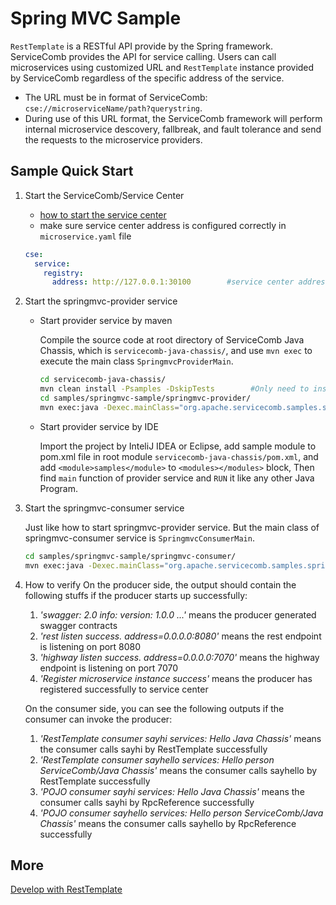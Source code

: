 # Spring MVC Sample

`RestTemplate` is a RESTful API provide by the Spring framework. ServiceComb provides the API for service calling. Users can call microservices using customized URL and `RestTemplate` instance provided by ServiceComb regardless of the specific address of the service.

* The URL must be in format of ServiceComb: `cse://microserviceName/path?querystring`.
* During use of this URL format, the ServiceComb framework will perform internal microservice descovery, fallbreak, and fault tolerance and send the requests to the microservice providers.

## Sample Quick Start

1. Start the ServiceComb/Service Center

   * [how to start the service center](http://servicecomb.apache.org/users/setup-environment/#)
   * make sure service center address is configured correctly in `microservice.yaml` file

   ```yaml
   cse:
     service:
       registry:
         address: http://127.0.0.1:30100		#service center address
   ```

2. Start the springmvc-provider service

   * Start provider service by maven

     Compile the source code at root directory of ServiceComb Java Chassis, which is `servicecomb-java-chassis/`, and use `mvn exec` to execute the main class `SpringmvcProviderMain`.

     ```bash
     cd servicecomb-java-chassis/
     mvn clean install -Psamples -DskipTests		#Only need to install at first time
     cd samples/springmvc-sample/springmvc-provider/
     mvn exec:java -Dexec.mainClass="org.apache.servicecomb.samples.springmvc.provider.SpringmvcProviderMain"
     ```

   * Start provider service by IDE

     Import the project by InteliJ IDEA or Eclipse, add sample module to pom.xml file in root module `servicecomb-java-chassis/pom.xml`, and add `<module>samples</module>` to `<modules></modules>` block, Then find `main` function of provider service and `RUN` it like any other Java Program.

3. Start the springmvc-consumer service

   Just like how to start springmvc-provider service. But the main class of springmvc-consumer service is `SpringmvcConsumerMain`. 

   ```bash
   cd samples/springmvc-sample/springmvc-consumer/
   mvn exec:java -Dexec.mainClass="org.apache.servicecomb.samples.springmvc.consumer.SpringmvcConsumerMain"
   ```

4. How to verify
   On the producer side, the output should contain the following stuffs if the producer starts up successfully:
   1. *'swagger: 2.0 info: version: 1.0.0 ...'* means the producer generated swagger contracts
   2. *'rest listen success. address=0.0.0.0:8080'* means the rest endpoint is listening on port 8080
   3. *'highway listen success. address=0.0.0.0:7070'* means the highway endpoint is listening on port 7070
   4. *'Register microservice instance success'* means the producer has registered successfully to service center
   
   On the consumer side, you can see the following outputs if the consumer can invoke the producer:
   1. *'RestTemplate consumer sayhi services: Hello Java Chassis'* means the consumer calls sayhi by RestTemplate successfully
   2. *'RestTemplate consumer sayhello services: Hello person ServiceComb/Java Chassis'* means the consumer calls sayhello by RestTemplate successfully
   3. *'POJO consumer sayhi services: Hello Java Chassis'* means the consumer calls sayhi by RpcReference successfully
   4. *'POJO consumer sayhello services: Hello person ServiceComb/Java Chassis'* means the consumer calls sayhello by RpcReference successfully
   ​
## More

[Develop with RestTemplate](http://servicecomb.apache.org/users/develop-with-rest-template/)